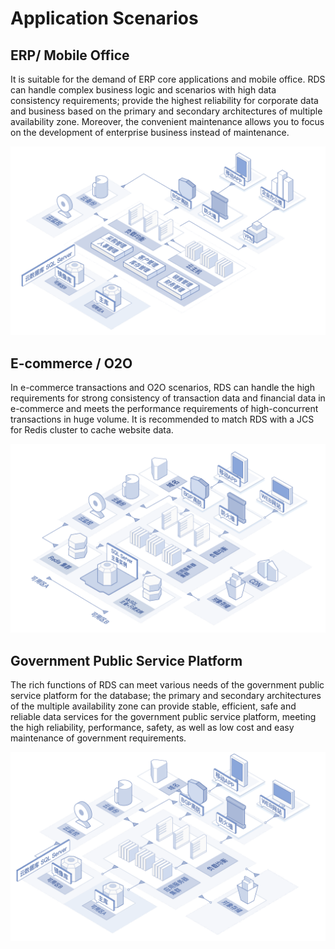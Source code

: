 # Application Scenarios
## ERP/ Mobile Office
It is suitable for the demand of ERP core applications and mobile office. RDS can handle complex business logic and scenarios with high data consistency requirements; provide the highest reliability for corporate data and business based on the primary and secondary architectures of multiple availability zone. Moreover, the convenient maintenance allows you to focus on the development of enterprise business instead of maintenance.

![ERP](../../../../image/RDS/scenario-erp.png)

## E-commerce / O2O
In e-commerce transactions and O2O scenarios, RDS can handle the high requirements for strong consistency of transaction data and financial data in e-commerce and meets the performance requirements of high-concurrent transactions in huge volume. It is recommended to match RDS with a JCS for Redis cluster to cache website data.

![E-commerce](../../../../image/RDS/scenario-o2o.png)

## Government Public Service Platform
The rich functions of RDS can meet various needs of the government public service platform for the database; the primary and secondary architectures of the multiple availability zone can provide stable, efficient, safe and reliable data services for the government public service platform, meeting the high reliability, performance, safety, as well as low cost and easy maintenance of government requirements.

![Government Public Service Platform](../../../../image/RDS/scenario-gov.png)
